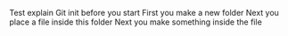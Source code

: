 Test explain
Git init before you start
First you make a new folder
Next you place a file inside this folder
Next you make something inside the file 